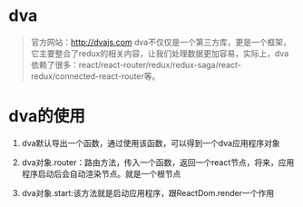 # dva

> 官方网站：http://dvajs.com
> dva不仅仅是一个第三方库，更是一个框架，它主要整合了redux的相关内容，让我们处理数据更加容易，实际上，dva依赖了很多：react/react-router/redux/redux-saga/react-redux/connected-react-router等。

# dva的使用

1. dva默认导出一个函数，通过使用该函数，可以得到一个dva应用程序对象


2. dva对象.router：路由方法，传入一个函数，返回一个react节点，将来，应用程序启动后会自动渲染节点。就是一个根节点

3. dva对象.start:该方法就是启动应用程序，跟ReactDom.render一个作用
